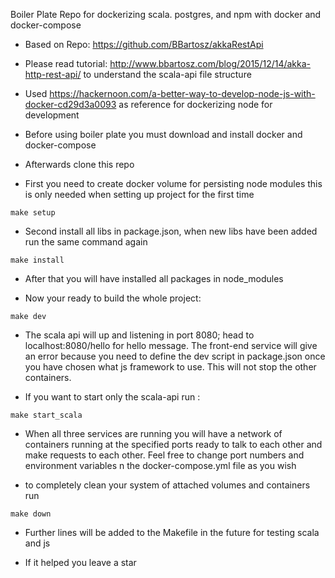 Boiler Plate Repo for dockerizing scala. postgres, and npm with docker and docker-compose

* Based on Repo: https://github.com/BBartosz/akkaRestApi 

* Please read tutorial: http://www.bbartosz.com/blog/2015/12/14/akka-http-rest-api/
to understand the scala-api file structure

* Used https://hackernoon.com/a-better-way-to-develop-node-js-with-docker-cd29d3a0093 
as reference for dockerizing node for development

* Before using boiler plate you must download and install docker and docker-compose

* Afterwards clone this repo

* First you need to create docker volume for persisting node modules
this is only needed when setting up project for the first time
```
make setup
``` 
* Second install all libs in package.json, when new libs have been added
run the same command again
```
make install
```
* After that you will have installed all packages in node_modules

* Now your ready to build the whole project:
```
make dev
```
* The scala api will up and listening in port 8080; head to 
localhost:8080/hello for hello message. The front-end service
will give an error because you need to define the dev 
script in package.json once you have chosen what js framework
to use. This will not stop the other containers.

* If you want to start only the scala-api run :
```
make start_scala
```

* When all three services are running you will have a network
of containers running at the specified ports ready to talk
to each other and make requests to each other. Feel free 
to change port numbers and environment variables n the docker-compose.yml file as you wish

* to completely clean your system of attached volumes and containers
run 
```
make down
```

* Further lines will be added to the Makefile in the future for testing
scala and js 

* If it helped you leave a star
